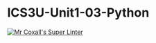 # ICS3U-Unit1-03-Python

[![Mr Coxall's Super Linter](https://github.com/lucas-leblanc/ICS3U-Unit1-02-Python/workflows/Mr%20Coxall's%20Super%20Linter/badge.svg)](https://github.com/lucas-leblanc/ICS3U-Unit1-02-Python/actions/)

